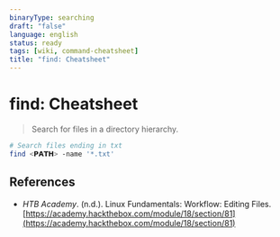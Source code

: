 ```yaml
---
binaryType: searching
draft: "false"
language: english
status: ready
tags: [wiki, command-cheatsheet]
title: "find: Cheatsheet"
---
```


# find: Cheatsheet

> Search for files in a directory hierarchy.

```bash
# Search files ending in txt
find <𝗣𝗔𝗧𝗛> -name '*.txt'
```

## References

- _HTB Academy_. (n.d.). <span class="reference-title">Linux Fundamentals: Workflow: Editing Files</span>. [https://academy.hackthebox.com/module/18/section/81](https://academy.hackthebox.com/module/18/section/81)
